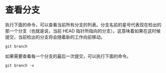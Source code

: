 # 查看分支

执行下面的命令，可以查看当前所有分支的列表。分支名前的星号代表现在检出的那一个分支（也就是说，当前 HEAD 指针所指向的分支）。这意味着如果在这时候提交，当前检出的分支将会随着新的工作向前移动。

```shell
git branch
```

如果需要查看每一个分支的最后一次提交，可以执行下面的命令。

```shell
git branch -v
```

